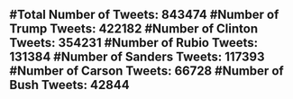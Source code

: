 #Total Number of Tweets: 843474 
#Number of Trump Tweets: 422182
#Number of Clinton Tweets: 354231
#Number of Rubio Tweets: 131384
#Number of Sanders Tweets: 117393
#Number of Carson Tweets: 66728
#Number of Bush Tweets: 42844
---
